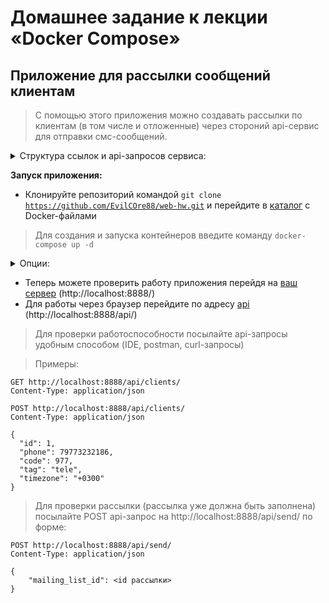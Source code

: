 # Домашнее задание к лекции «Docker Compose»

## Приложение для рассылки сообщений клиентам

> С помощью этого приложения можно создавать рассылки по клиентам (в том числе и отложенные) через стороний api-сервис для отправки смс-сообщений.

<details>
<summary>Структура ссылок и api-запросов сервиса:</summary>
- список рассылок: "http://localhost:8888/api/mailing-lists/",
<details>
<summary>Структура тела POST api-запроса:</summary>
```
{
    "mailing_date_time": null,
    "message": "",
    "filter_code": null,
    "filter_tag": "",
    "finish_date_time": null
}
```
</details>

- детальный список рассылок: "http://localhost:8888/api/mailing-lists-details/",

- список клиентов: "http://localhost:8888/api/clients/",

<details>
<summary>Структура тела POST api-запроса:</summary>
```
{
    "phone": null,
    "code": null,
    "tag": "",
    "timezone": ""
}
```
</details>

- список сообщений: "http://localhost:8888/api/messages/",

- детальный список сообщений: "http://localhost:8888/api/message-detail/"

- отправка рассылок: "http://localhost:8888/api/send/"

<details>
<summary>Структура тела POST api-запроса:</summary>
```
{
    "mailing_list_id": ""
}
```
</details> 
</details>

**Запуск приложения:**

- Клонируйте репозиторий командой <code>git clone https://github.com/EvilCOre88/web-hw.git</code> и перейдите в [каталог](/1.4) с Docker-файлами

> Для создания и запуска контейнеров введите команду <code>docker-compose up -d</code>

<details>
<summary>Опции:</summary>
Порты можете поменять на любые свои в docker-compose файле.  
</details>

- Теперь можете проверить работу приложения перейдя на [ваш сервер](http://localhost:8888/) (http://localhost:8888/)
- Для работы через браузер перейдите по адресу [api](http://localhost:8888/api/) (http://localhost:8888/api/)
  
> Для проверки работоспособности посылайте api-запросы удобным способом (IDE, postman, curl-запросы)

> Примеры:
```
GET http://localhost:8888/api/clients/
Content-Type: application/json
```

```
POST http://localhost:8888/api/clients/
Content-Type: application/json

{  
  "id": 1,
  "phone": 79773232186,
  "code": 977,
  "tag": "tele",
  "timezone": "+0300"  
}
```

> Для проверки рассылки (рассылка уже должна быть заполнена) посылайте POST api-запрос на http://localhost:8888/api/send/ по форме:
```
POST http://localhost:8888/api/send/
Content-Type: application/json

{
	"mailing_list_id": <id рассылки>
}
```

